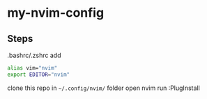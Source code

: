 # my-nvim-config

## Steps
.bashrc/.zshrc
add
```bash
alias vim="nvim"
export EDITOR="nvim"
```
clone this repo in `~/.config/nvim/` folder
open nvim
run :PlugInstall
